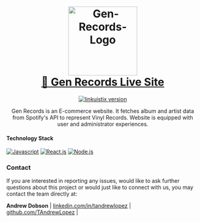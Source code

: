 <!-- HEADER -->
<!-- https://i.imgur.com/ncCnsz4.png -->
<h1 align="center">
  <img alt="Gen-Records-Logo" src="https://t3.ftcdn.net/jpg/03/97/28/72/360_F_397287263_ygZgewKcJm8bLTYkaEuHYUNTM6ptx2Bl.jpg" width=180/><br/>
  <a href="https://gen-records.vercel.app/">🔗 Gen Records Live Site</a>
</h1>

<!-- BADGES -->
<p align="center">
<a href="">
<img src="https://img.shields.io/badge/Version-1.0-00ADD8?style=for-the-badge" alt="linkuistix version" />
</a>
</p>

<!-- BRIEF DESCRIPTION -->
<p align="center">
Gen Records is an E-commerce website. It fetches album and artist data from Spotify's API to represent Vinyl Records. Website is equipped with user and administrator experiences.
</p>

<!-- VIDEO LINK -->
<!-- <div align="center">
<a href="https://youtu.be/GvZ8XhF3Jz4" alt="video-demonstration">
<b>📺 Video Demonstration</b>
</a>
</div> -->

#### Technology Stack

[![Javascript][javascript]][javascript-url]
[![React.js][react.js]][react-url]
[![Node.js][node.js]][node.js-url]

### Contact

If you are interested in reporting any issues, would like to ask further questions about this project or would just like to connect with us, you may contact the team directly at:

**Andrew Dobson**
| [linkedin.com/in/tandrewlopez](https://linkedin.com/in/tandrewlopez) | [github.com/TAndrewLopez](https://github.com/TAndrewLopez) |

<!-- VARS -->

[react.js]: https://img.shields.io/badge/React-20232A?style=for-the-badge&logo=react&logoColor=61DAFB
[react-url]: https://reactjs.org/
[node.js]: https://img.shields.io/badge/Node.js-43853D?style=for-the-badge&logo=node.js&logoColor=white
[node.js-url]: https://nodejs.org/en/
[javascript]: https://img.shields.io/badge/JavaScript-F7DF1E?style=for-the-badge&logo=javascript&logoColor=black
[javascript-url]: https://www.javascript.com/
